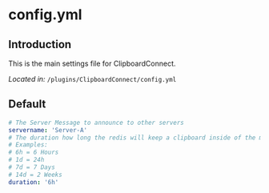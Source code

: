# config.yml

## Introduction

This is the main settings file for ClipboardConnect.

*Located in:* `/plugins/ClipboardConnect/config.yml`

## Default

```yaml
# The Server Message to announce to other servers
servername: 'Server-A'
# The duration how long the redis will keep a clipboard inside of the memory 
# Examples:
# 6h = 6 Hours
# 1d = 24h
# 7d = 7 Days
# 14d = 2 Weeks
duration: '6h'
```